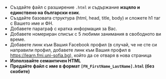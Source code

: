  - Създайте файл с разширение ```.html``` и съдържание **изцяло и единствено на български език**.
 - Създайте базовата структура (html, head, title, body) и сложете h1 таг с Вашето имe и ФН.
 - Добавете параграф с кратка информация за Вас.
 - Добавете номериран списък с 5 любими занимания в свободното ви време.
 - Добавете линк към Вашия Facebook профил (в случай, че не сте си направили профил, добавете линк към Вашия профил в https://learn.fmi.uni-sofia.bg), който да се отваря в нова страница
 - **Използвайте семантичен HTML**
 - **Предайте файл с име в формат ```[FN_FirstName_LastName].html``` (без скобите)**

